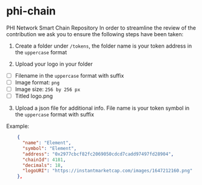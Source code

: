 # phi-chain
PHI Network Smart Chain Repository 
In order to streamline the review of the contribution we ask you
to ensure the following steps have been taken:

1. Create a folder under `/tokens`, the folder name is your token address in the `uppercase` format

2. Upload your logo in your folder

- [ ] Filename in the `uppercase` format with suffix
- [ ] Image format: `png`
- [ ] Image size: `256 by 256 px`
- [ ] Titled logo.png

3. Upload a json file for additional info. File name is your token symbol in the `uppercase` format with suffix


Example:

```json
    {
      "name": "Element",
      "symbol": "Element",
      "address": "0x2977cbcf82fc2069050cdcd7cadd97497fd28904",
      "chainId": 4181,
      "decimals": 18,
      "logoURI": "https://instantmarketcap.com/images/1647212160.png"
    },

```

